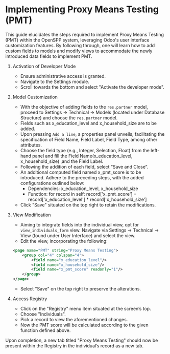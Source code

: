 # Implementing Proxy Means Testing (PMT)

This guide elucidates the steps required to implement Proxy Means Testing (PMT) within the OpenSPP system, leveraging Odoo's user interface customization features. By following through, one will learn how to add custom fields to models and modify views to accommodate the newly introduced data fields to implement PMT.

1. Activation of Developer Mode

   - Ensure administrative access is granted.
   - Navigate to the Settings module.
   - Scroll towards the bottom and select "Activate the developer mode".

2. Model Customization

   - With the objective of adding fields to the `res.partner` model, proceed to Settings -> Technical -> Models (located under Database Structure) and choose the `res.partner` model.
   - Fields such as x_education_level and x_household_size are to be added.
   - Upon pressing `Add a line`, a properties panel unveils, facilitating the specification of Field Name, Field Label, Field Type, among other attributes.
   - Choose the field type (e.g., Integer, Selection, Float) from the left-hand panel and fill the Field Name(x_education_level, x_household_size) ,and the Field Label.
   - Following the addition of each field, select “Save and Close”.
   - An additional computed field named x_pmt_score is to be introduced. Adhere to the preceding steps, with the added configurations outlined below:
     - Dependencies: x_education_level, x_household_size
     - Function:
       for record in self:
       record['x_pmt_score'] = record['x_education_level'] \* record['x_household_size']
   - Click "Save" situated on the top right to retain the modifications.

3. View Modification

   - Aiming to integrate fields into the individual view, opt for `view_individuals_form` view. Navigate via Settings -> Technical -> View (found under User Interface) and select the view.
   - Edit the view, incorporating the following:

   ```xml
   <page name="PMT" string="Proxy Means Testing">
       <group col="4" colspan="4">
           <field name="x_education_level"/>
           <field name="x_household_size"/>
           <field name="x_pmt_score" readonly="1"/>
       </group>
   </page>
   ```

   - Select "Save" on the top right to preserve the alterations.

4. Access Registry

   - Click on the "Registry" menu item situated at the screen’s top.
   - Choose "Individuals".
   - Pick a record to view the aforementioned changes.
   - Now the PMT score will be calculated according to the given function defined above.

Upon completion, a new tab titled "Proxy Means Testing" should now be present within the Registry in the individual’s record as a new tab.
